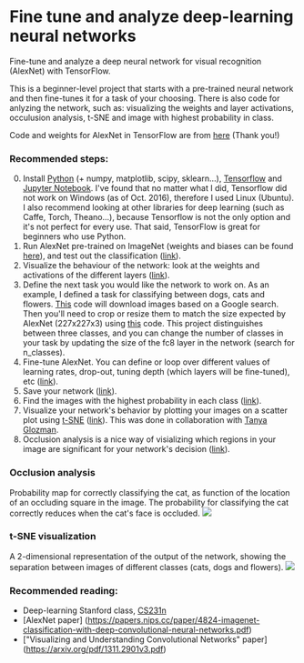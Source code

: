 # Fine tune and analyze deep-learning neural networks
Fine-tune and analyze a deep neural network for visual recognition (AlexNet) with TensorFlow.

This is a beginner-level project that starts with a pre-trained neural network and then fine-tunes it for a task of your choosing. There is also code for anlyzing the network, such as: visualizing the weights and layer activations, occulusion analysis, t-SNE and image with highest probability in class.

Code and weights for AlexNet in TensorFlow are from [here]( http://www.cs.toronto.edu/~guerzhoy/tf_alexnet/) (Thank you!)

### Recommended steps: 

0. Install [Python](https://www.python.org/downloads/) (+ numpy, matplotlib, scipy, sklearn...), [Tensorflow](https://www.tensorflow.org/get_started/os_setup) and [Jupyter Notebook](http://jupyter.readthedocs.io/en/latest/install.html). I've found that no matter what I did, Tensorflow did not work on Windows (as of Oct. 2016), therefore I used Linux (Ubuntu). I also recommend looking at other libraries for deep learning (such as Caffe, Torch, Theano...), because Tensorflow is not the only option and it's not perfect for every use. That said, TensorFlow is great for beginners who use Python.
1. Run AlexNet pre-trained on ImageNet (weights and biases can be found [here](http://www.cs.toronto.edu/~guerzhoy/tf_alexnet/bvlc_alexnet.npy)), and test out the classification ([link](https://github.com/orlyliba/Fine_Tune_Analyze_Neural_Net/blob/master/AlexNet_notebook.ipynb)).
2. Visualize the behaviour of the network: look at the weights and activations of the different layers ([link](https://github.com/orlyliba/Fine_Tune_Analyze_Neural_Net/blob/master/AlexNet_vis_notebook.ipynb)).
3. Define the next task you would like the network to work on. As an example, I defined a task for classifying between dogs, cats and flowers. [This](https://github.com/orlyliba/Fine_Tune_Analyze_Neural_Net/blob/master/image_dl.py) code will download images based on a Google search. Then you'll need to crop or resize them to match the size expected by AlexNet (227x227x3) using [this](https://github.com/orlyliba/Fine_Tune_Analyze_Neural_Net/blob/master/Prep_Images.ipynb) code. This project distinguishes between three classes, and you can change the number of classes in your task by updating the size of the fc8 layer in the network (search for n_classes).
4. Fine-tune AlexNet. You can define or loop over different values of learning rates, drop-out, tuning depth (which layers will be fine-tuned), etc ([link](https://github.com/orlyliba/Fine_Tune_Analyze_Neural_Net/blob/master/AlexNet_finetune_select_layers.ipynb)).
5. Save your network ([link](https://github.com/orlyliba/Fine_Tune_Analyze_Neural_Net/blob/master/AlexNet_finetune_save_net.ipynb)).
6. Find the images with the highest probability in each class ([link](https://github.com/orlyliba/Fine_Tune_Analyze_Neural_Net/blob/master/Find_highest_prob_image.ipynb)).
7. Visualize your network's behavior by plotting your images on a scatter plot using [t-SNE](https://en.wikipedia.org/wiki/T-distributed_stochastic_neighbor_embedding) ([link](https://github.com/orlyliba/Fine_Tune_Analyze_Neural_Net/blob/master/AlexNet_TSNE.ipynb)). This was done in collaboration with [Tanya Glozman](http://tanyaglozman.wixsite.com/aboutme).
8. Occlusion analysis is a nice way of visializing which regions in your image are significant for your network's decision ([link](https://github.com/orlyliba/Fine_Tune_Analyze_Neural_Net/blob/master/Occlusion_analysis.ipynb)).


### Occlusion analysis 
Probability map for correctly classifying the cat, as function of the location of an occluding square in the image. The probability for classifying the cat correctly reduces when the cat's face is occluded.
![](https://cloud.githubusercontent.com/assets/19598320/21302263/50be3440-c56a-11e6-9302-aa76cb52eeec.png)

### t-SNE visualization 
A 2-dimensional representation of the output of the network, showing the separation between images of different classes (cats, dogs and flowers).
![](https://cloud.githubusercontent.com/assets/19598320/21300571/f575930e-c559-11e6-9324-50ca4d98c09d.png)

### Recommended reading:
- Deep-learning Stanford class, [CS231n](http://cs231n.github.io/)
- [AlexNet paper] (https://papers.nips.cc/paper/4824-imagenet-classification-with-deep-convolutional-neural-networks.pdf)
- ["Visualizing and Understanding Convolutional Networks" paper] (https://arxiv.org/pdf/1311.2901v3.pdf)

